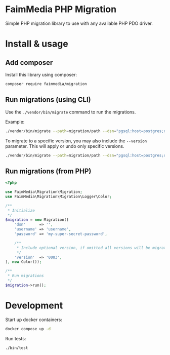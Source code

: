 # FaimMedia PHP Migration

Simple PHP migration library to use with any available PHP PDO driver.

# Install & usage

## Add composer

Install this library using composer:

```bash
composer require faimmedia/migration
```

## Run migrations (using CLI)

Use the `./vendor/bin/migrate` command to run the migrations.

Example:

```bash
./vendor/bin/migrate --path=migration/path --dsn="pgsql:host=postgres;dbname=database" --username=postgres
```

To migrate to a specific version, you may also include the `--version` parameter. This will apply or undo only specific versions.

```bash
./vendor/bin/migrate --path=migration/path --dsn="pgsql:host=postgres;dbname=database" --username=postgres --version=0002
```

## Run migrations (from PHP)

```php
<?php

use FaimMedia\Migration\Migration;
use FaimMedia\Migration\Migration\Logger\Color;

/**
 * Initialize
 */
$migration = new Migration([
	'dsn'      => '',
	'username' => 'username',
	'password' => 'my-super-secret-password',

	/**
	 * Include optional version, if omitted all versions will be migrated
	 */
	'version'  => '0003',
], new Color());

/**
 * Run migrations
 */
$migration->run();
```

# Development

Start up docker containers:

```bash
docker compose up -d
```

Run tests:

```bash
./bin/test
```
